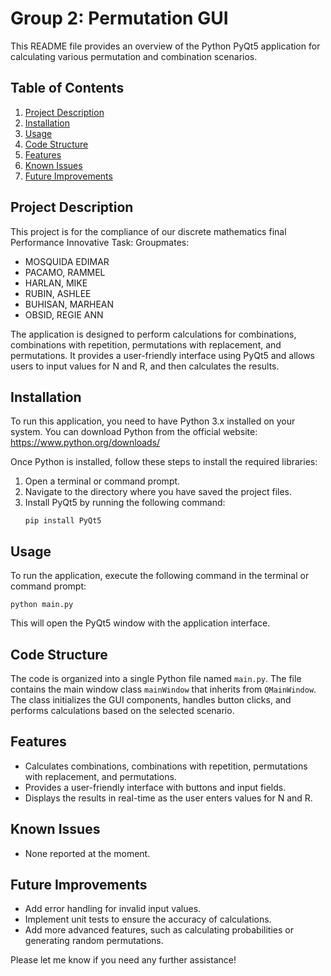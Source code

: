# Group 2: Permutation GUI

This README file provides an overview of the Python PyQt5 application for calculating various permutation and combination scenarios.

## Table of Contents
1. [Project Description](#project-description)
2. [Installation](#installation)
3. [Usage](#usage)
4. [Code Structure](#code-structure)
5. [Features](#features)
6. [Known Issues](#known-issues)
7. [Future Improvements](#future-improvements)

## Project Description
This project is for the compliance of our discrete mathematics final Performance Innovative Task:
Groupmates:
- MOSQUIDA EDIMAR
- PACAMO, RAMMEL 
- HARLAN, MIKE
- RUBIN, ASHLEE
- BUHISAN, MARHEAN
- OBSID, REGIE ANN   

The application is designed to perform calculations for combinations, combinations with repetition, permutations with replacement, and permutations. It provides a user-friendly interface using PyQt5 and allows users to input values for N and R, and then calculates the results.

## Installation
To run this application, you need to have Python 3.x installed on your system. You can download Python from the official website: https://www.python.org/downloads/

Once Python is installed, follow these steps to install the required libraries:

1. Open a terminal or command prompt.
2. Navigate to the directory where you have saved the project files.
3. Install PyQt5 by running the following command:
   ```
   pip install PyQt5
   ```

## Usage
To run the application, execute the following command in the terminal or command prompt:

```
python main.py
```

This will open the PyQt5 window with the application interface.

## Code Structure
The code is organized into a single Python file named `main.py`. The file contains the main window class `mainWindow` that inherits from `QMainWindow`. The class initializes the GUI components, handles button clicks, and performs calculations based on the selected scenario.

## Features
- Calculates combinations, combinations with repetition, permutations with replacement, and permutations.
- Provides a user-friendly interface with buttons and input fields.
- Displays the results in real-time as the user enters values for N and R.

## Known Issues
- None reported at the moment.

## Future Improvements
- Add error handling for invalid input values.
- Implement unit tests to ensure the accuracy of calculations.
- Add more advanced features, such as calculating probabilities or generating random permutations.

Please let me know if you need any further assistance!